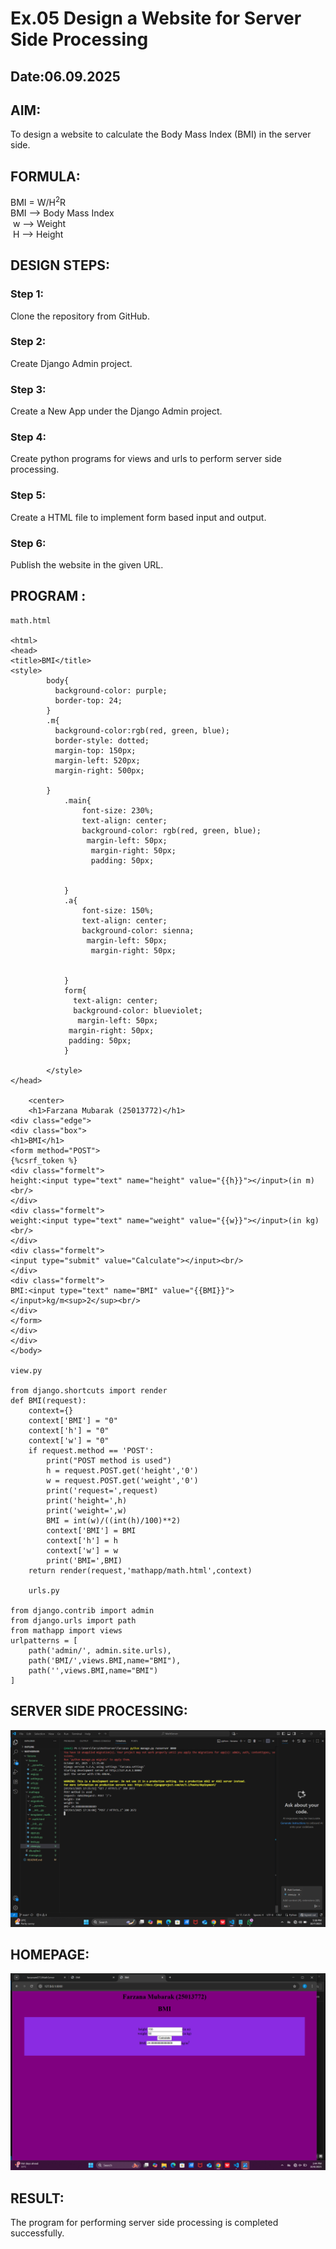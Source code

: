 # Ex.05 Design a Website for Server Side Processing
## Date:06.09.2025

## AIM:
 To design a website to calculate the Body Mass Index (BMI) in the server side.


## FORMULA:
BMI = W/H<sup>2</sup>R
<br> BMI --> Body Mass Index
<br> w --> Weight
<br> H --> Height

## DESIGN STEPS:

### Step 1:
Clone the repository from GitHub.

### Step 2:
Create Django Admin project.

### Step 3:
Create a New App under the Django Admin project.

### Step 4:
Create python programs for views and urls to perform server side processing.

### Step 5:
Create a HTML file to implement form based input and output.

### Step 6:
Publish the website in the given URL.

## PROGRAM :
``` 
math.html

<html> 
<head> 
<title>BMI</title> 
<style>
        body{
          background-color: purple;
          border-top: 24;
        }
        .m{
          background-color:rgb(red, green, blue);
          border-style: dotted;
          margin-top: 150px;
          margin-left: 520px;
          margin-right: 500px;
          
        }
            .main{
                font-size: 230%;
                text-align: center;
                background-color: rgb(red, green, blue);
                 margin-left: 50px;
                  margin-right: 50px;
                  padding: 50px;
                  
                  
            }
            .a{
                font-size: 150%;
                text-align: center;
                background-color: sienna;
                 margin-left: 50px;
                  margin-right: 50px;
                
                 
            }
            form{
              text-align: center;
              background-color: blueviolet;
               margin-left: 50px;
             margin-right: 50px;
             padding: 50px;
            }
           
        </style>
</head> 

    <center>
    <h1>Farzana Mubarak (25013772)</h1>
<div class="edge"> 
<div class="box"> 
<h1>BMI</h1> 
<form method="POST">
{%csrf_token %}
<div class="formelt"> 
height:<input type="text" name="height" value="{{h}}"></input>(in m)<br/> 
</div> 
<div class="formelt"> 
weight:<input type="text" name="weight" value="{{w}}"></input>(in kg)<br/> 
</div> 
<div class="formelt"> 
<input type="submit" value="Calculate"></input><br/> 
</div> 
<div class="formelt"> 
BMI:<input type="text" name="BMI" value="{{BMI}}"></input>kg/m<sup>2</sup><br/> 
</div>
</form>
</div>
</div> 
</body>

view.py

from django.shortcuts import render
def BMI(request): 
    context={} 
    context['BMI'] = "0" 
    context['h'] = "0" 
    context['w'] = "0" 
    if request.method == 'POST': 
        print("POST method is used")
        h = request.POST.get('height','0')
        w = request.POST.get('weight','0')
        print('request=',request) 
        print('height=',h) 
        print('weight=',w) 
        BMI = int(w)/((int(h)/100)**2)
        context['BMI'] = BMI 
        context['h'] = h
        context['w'] = w 
        print('BMI=',BMI) 
    return render(request,'mathapp/math.html',context)

    urls.py
    
from django.contrib import admin 
from django.urls import path 
from mathapp import views 
urlpatterns = [ 
    path('admin/', admin.site.urls), 
    path('BMI/',views.BMI,name="BMI"),
    path('',views.BMI,name="BMI")
]

```


## SERVER SIDE PROCESSING:
![alt text](<Screenshot 2025-10-07 173817.png>)


## HOMEPAGE:
![alt text](<Screenshot 2025-10-08 134440.png>)

## RESULT:
The program for performing server side processing is completed successfully.
